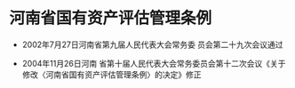 # 河南省国有资产评估管理条例

- 2002年7月27日河南省第九届人民代表大会常务委
  员会第二十九次会议通过

- 2004年11月26日河南
  省第十届人民代表大会常务委员会第十二次会议《关于
  修改〈河南省国有资产评估管理条例〉的决定》修正

<!-- INFO END -->
